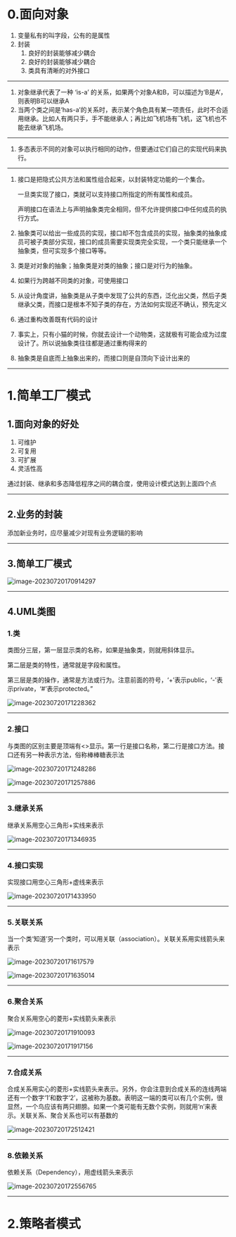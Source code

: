# 0.面向对象

1. 变量私有的叫字段，公有的是属性
2. 封装
   1. 良好的封装能够减少耦合
   2. 良好的封装能够减少耦合
   3. 类具有清晰的对外接口

---

1. 对象继承代表了一种 ‘is-a’ 的关系，如果两个对象A和B，可以描述为‘B是A’，则表明B可以继承A
2. 当两个类之间是‘has-a’的关系时，表示某个角色具有某一项责任，此时不合适用继承。比如人有两只手，手不能继承人；再比如飞机场有飞机，这飞机也不能去继承飞机场。

---

1. 多态表示不同的对象可以执行相同的动作，但要通过它们自己的实现代码来执行。

---

1. 接口是把隐式公共方法和属性组合起来，以封装特定功能的一个集合。

   一旦类实现了接口，类就可以支持接口所指定的所有属性和成员。

   声明接口在语法上与声明抽象类完全相同，但不允许提供接口中任何成员的执行方式。

2. 抽象类可以给出一些成员的实现，接口却不包含成员的实现，抽象类的抽象成员可被子类部分实现，接口的成员需要实现类完全实现，一个类只能继承一个抽象类，但可实现多个接口等等。

3. 类是对对象的抽象；抽象类是对类的抽象；接口是对行为的抽象。

4. 如果行为跨越不同类的对象，可使用接口

5. 从设计角度讲，抽象类是从子类中发现了公共的东西，泛化出父类，然后子类继承父类，而接口是根本不知子类的存在，方法如何实现还不确认，预先定义

6. 通过重构改善既有代码的设计

7. 事实上，只有小猫的时候，你就去设计一个动物类，这就极有可能会成为过度设计了。所以说抽象类往往都是通过重构得来的

8. 抽象类是自底而上抽象出来的，而接口则是自顶向下设计出来的

---

# 1.简单工厂模式

## 1.面向对象的好处

1. 可维护
2. 可复用
3. 可扩展
4. 灵活性高

通过封装、继承和多态降低程序之间的耦合度，使用设计模式达到上面四个点

---

## 2.业务的封装

添加新业务时，应尽量减少对现有业务逻辑的影响

---

## 3.简单工厂模式

![image-20230720170914297](images/image-20230720170914297.png)

---

## 4.UML类图

### 1.类

类图分三层，第一层显示类的名称，如果是抽象类，则就用斜体显示。

第二层是类的特性，通常就是字段和属性。

第三层是类的操作，通常是方法或行为。注意前面的符号，‘+’表示public，‘-’表示private，‘#’表示protected。”

![image-20230720171228362](images/image-20230720171228362.png)

---

### 2.接口

与类图的区别主要是顶端有<<interface>>显示。第一行是接口名称，第二行是接口方法。接口还有另一种表示方法，俗称棒棒糖表示法

![image-20230720171248286](images/image-20230720171248286.png)

![image-20230720171257886](images/image-20230720171257886.png)

---

### 3.继承关系

继承关系用空心三角形+实线来表示

![image-20230720171346935](images/image-20230720171346935.png)

---

### 4.接口实现

实现接口用空心三角形+虚线来表示

![image-20230720171433950](images/image-20230720171433950.png)

---

### 5.关联关系

当一个类‘知道’另一个类时，可以用关联（association）。关联关系用实线箭头来表示

![image-20230720171617579](images/image-20230720171617579.png)

![image-20230720171635014](images/image-20230720171635014.png)

---

### 6.聚合关系

聚合关系用空心的菱形+实线箭头来表示

![image-20230720171910093](images/image-20230720171910093.png)

![image-20230720171917156](images/image-20230720171917156.png)

---

### 7.合成关系

合成关系用实心的菱形+实线箭头来表示。另外，你会注意到合成关系的连线两端还有一个数字‘1’和数字‘2’，这被称为基数。表明这一端的类可以有几个实例，很显然，一个鸟应该有两只翅膀。如果一个类可能有无数个实例，则就用‘n’来表示。关联关系、聚合关系也可以有基数的

![image-20230720172512421](images/image-20230720172512421.png)

---

### 8.依赖关系

依赖关系（Dependency），用虚线箭头来表示

![image-20230720172556765](images/image-20230720172556765.png)

---

# 2.策略者模式

